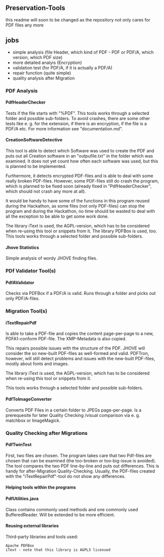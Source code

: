 Preservation-Tools
--------------

this readme will soon to be changed as the repository not only cares for PDF files any more

## jobs

* simple analysis (file Header, which kind of PDF - PDF or PDF/A, which version, which PDF size)
* more detailed analyis (Encryption)
* validation test (for PDF/A, if it is actually a PDF/A)
* repair function (quite simple)
* quality analysis after Migration

### PDF Analysis

#### PdfHeaderChecker

Tests if the file starts with "%PDF". This tools works through a selected folder and possible sub-folders.
To avoid crashes, there are some other tests like e. g. for the extension, if there is an encryption, if the file is a PDF/A etc. For more information see "documentation.md".

#### CreationSoftwareDetective

This tool is able to detect which Software was used to create the PDF and puts out all Creation software in an "outpufile.txt" in the folder which was examined.
It does not yet count how often each software was used, but this is planned to be implemented.

Furthermore, it detects encrypted PDF-files and is able to deal with some really broken PDF-files. However, some PDF-files still do crash the program, which is planned to be fixed soon (already fixed in "PdfHeaderChecker", which should not crash any more at all).

It would be handy to have some of the functions in this program reused during the Hackathon, as some files (not only PDF-files) can stop the program and during the Hackathon, no time should be wasted to deal with all the exception to be able to get some work done.

The library iText is used, the AGPL-version, which has to be considered when re-using this tool or snippets from it.
The library PDFBox is used, too.
This tools works through a selected folder and possible sub-folders.

#### Jhove Statistics
Simple analysis of wordy JHOVE finding files. 

### PDf Validator Tool(s)

#### PdfAValidator

Checks via PDFBox if a PDF/A is valid. Runs through a folder and picks out only PDF/A-files.

### Migration Tool(s)

#### iTextRepairPdf 

Is able to take a PDF-file and copies the content page-per-page to a new, PDFA1-conform PDF-file. The XMP-Metadata is also copied.

This repairs possible issues with the structure of the PDF. JHOVE will consider the so new-built PDF-files as well-formed and valid. PDFTron, however, will still detect problems and issues with the new-built PDF-files, mostly about fonts and images. 

The library iText is used, the AGPL-version, which has to be considered when re-using this tool or snippets from it.

This tools works through a selected folder and possible sub-folders.

#### PdfToImageConverter
Converts PDF Files in a certain folder to JPEGs page-per-page. Is a prerequesite for later Quality Checking /visual comparison via e. g. matchbox or ImageMagick.

### Quality Checking after Migrations

#### PdfTwinTest

First, two files are chosen. The program takes care that two Pdf-files are chosen that can be examined (the too-broken or too-big-issue is avoided). 
The tool compares the two PDF line-by-line and puts out differences. 
This is handy for after-Migration Quality-Checking.
Usually, the PDF-files created with the "iTextRepairPdf"-tool do not show any differences.


#### Helping tools within the programs

#### PdfUtilities.java

Class contains commonly used methods and one commonly used BufferedReader. Will be extended to be more efficient.


#### Reusing external libraries

Third-party libraries and tools used:

    Apache PDFBox
    iText - note that this library is AGPL3 licensed

